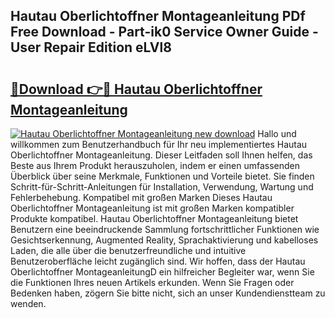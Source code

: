 ## Hautau Oberlichtoffner Montageanleitung PDf Free Download - Part-ik0 Service Owner Guide - User Repair Edition eLVl8

# <h2><a href="http://df6yq6o.blite.top/?on=Hautau+Oberlichtoffner+Montageanleitung">🔗Download 👉🔴 Hautau Oberlichtoffner Montageanleitung</a></h2>

[![Hautau Oberlichtoffner Montageanleitung new download](https://i.imgur.com/lujVjoI.png)](http://df6yq6o.blite.top/?on=Hautau+Oberlichtoffner+Montageanleitung)
Hallo und willkommen zum Benutzerhandbuch für Ihr neu implementiertes Hautau Oberlichtoffner Montageanleitung. Dieser Leitfaden soll Ihnen helfen, das Beste aus Ihrem Produkt herauszuholen, indem er einen umfassenden Überblick über seine Merkmale, Funktionen und Vorteile bietet. Sie finden Schritt-für-Schritt-Anleitungen für Installation, Verwendung, Wartung und Fehlerbehebung. Kompatibel mit großen Marken Dieses Hautau Oberlichtoffner Montageanleitung ist mit großen Marken kompatibler Produkte kompatibel. Hautau Oberlichtoffner Montageanleitung bietet Benutzern eine beeindruckende Sammlung fortschrittlicher Funktionen wie Gesichtserkennung, Augmented Reality, Sprachaktivierung und kabelloses Laden, die alle über die benutzerfreundliche und intuitive Benutzeroberfläche leicht zugänglich sind. Wir hoffen, dass der Hautau Oberlichtoffner MontageanleitungD ein hilfreicher Begleiter war, wenn Sie die Funktionen Ihres neuen Artikels erkunden. Wenn Sie Fragen oder Bedenken haben, zögern Sie bitte nicht, sich an unser Kundendienstteam zu wenden.
